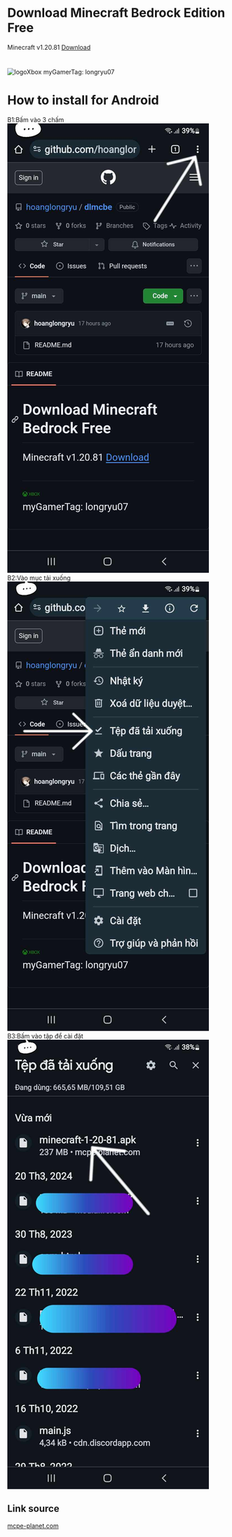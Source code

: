 # Download Minecraft Bedrock Edition Free
Minecraft v1.20.81
[Download](https://mcpe-planet.com/wp-content/uploads/2024/04/minecraft-1-20-81.apk)
#
<img style="width: 10%; height: 10%;" src="https://img-prod-cms-rt-microsoft-com.akamaized.net/cms/api/am/imageFileData/RW4ESm?ver=c63e" alt="logoXbox">
<!--img style="width: 4%; height: 4%;" src="https://images-eds-ssl.xboxlive.com/image?url=z951ykn43p4FqWbbFvR2Ec.8vbDhj8G2Xe7JngaTToBrrCmIEEXHC9UNrdJ6P7KI4AAOijCgOA3.jozKovAH9yyrrjpmFnOcUK6Y9jpRlPy6D3xbINOxCWebMafcw8v_&format=jpg&h=253&w=253" alt="myavt"-->
myGamerTag: longryu07

# How to install for Android
B1:Bấm vào 3 chấm![](./img/442676328_2694620497379999_7550823698451122792_n.jpg)
B2:Vào mục tải xuống![](./img/441216190_435651719252502_3460011308519462534_n.jpg)
B3:Bấm vào tập để cài đặt![](./img/442466060_2348045512065365_8506615094443371572_n.jpg)

## Link source
[mcpe-planet.com](https://mcpe-planet.com/)
